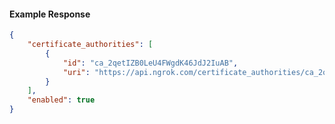 <!-- Code generated for API Clients. DO NOT EDIT. -->

#### Example Response

```json
{
	"certificate_authorities": [
		{
			"id": "ca_2qetIZB0LeU4FWgdK46JdJ2IuAB",
			"uri": "https://api.ngrok.com/certificate_authorities/ca_2qetIZB0LeU4FWgdK46JdJ2IuAB"
		}
	],
	"enabled": true
}
```
